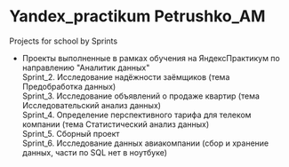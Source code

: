 # Yandex_practikum Petrushko_AM
Projects for school by Sprints
- Проекты выполненные в рамках обучения на ЯндексПрактикум по направлению "Аналитик данных"   
Sprint_2. Исследование надёжности заёмщиков (тема Предобработка данных)  
Sprint_3. Исследование объявлений о продаже квартир  (тема Исследовательский анализ данных)   
Sprint_4. Определение перспективного тарифа для телеком компании  (тема Статистический анализ данных)   
Sprint_5. Сборный проект   
Sprint_6. Исследование данных авиакомпании (сбор и хранение данных, части по SQL нет в ноутбуке)
